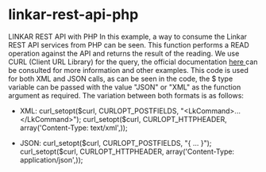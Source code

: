 # linkar-rest-api-php
LINKAR REST API with PHP
In this example, a way to consume the Linkar REST API services from PHP can be seen.
This function performs a READ operation against the API and returns the result of the reading.
We use CURL (Client URL Library) for the query, the official documentation <a href = "https://www.php.net/manual/en/book.curl.php" target = "blank"> here </a> can be consulted for more information and other examples.
This code is used for both XML and JSON calls, as can be seen in the code, the $ type variable can be passed with the value "JSON" or "XML" as the function argument as required.
The variation between both formats is as follows:

- XML:
	curl_setopt($curl, CURLOPT_POSTFIELDS, "<LkCommand>...</LkCommand>");
	curl_setopt($curl, CURLOPT_HTTPHEADER, array('Content-Type: text/xml',));
	
- JSON:
	curl_setopt($curl, CURLOPT_POSTFIELDS, "{ ... }");	
	curl_setopt($curl, CURLOPT_HTTPHEADER, array('Content-Type: application/json',));
